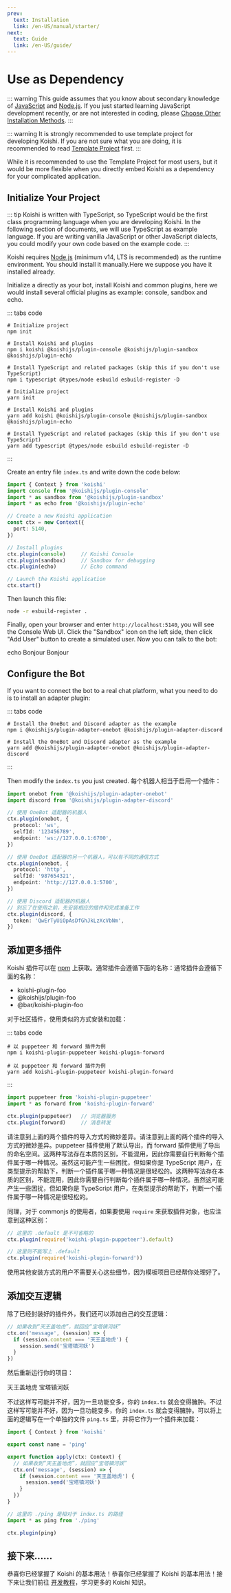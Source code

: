 ```yaml
---
prev:
  text: Installation
  link: /en-US/manual/starter/
next:
  text: Guide
  link: /en-US/guide/
---
```


# Use as Dependency

::: warning
This guide assumes that you know about secondary knowledge of [JavaScript](https://developer.mozilla.org/zh-CN/docs/Web/JavaScript) and [Node.js](https://nodejs.org/). If you just started learning JavaScript development recently, or are not interested in coding, please [Choose Other Installation Methods](./index.md).
:::

::: warning
It is strongly recommended to use template project for developing Koishi. If you are not sure what you are doing, it is recommended to read [Template Project](./boilerplate.md) first.
:::

While it is recommended to use the Template Project for most users, but it would be more flexible when you directly embed Koishi as a dependency for your complicated application.

## Initialize Your Project

::: tip
Koishi is written with TypeScript, so TypeScript would be the first class programming language when you are developing Koishi. In the following section of documents, we will use TypeScript as example language. If you are writing vanilla JavaScript or other JavaScript dialects, you could modify your own code based on the example code.
:::

Koishi requires [Node.js](https://nodejs.org/) (minimum v14, LTS is recommended) as the runtime environment. You should install it manually.Here we suppose you have it installed already.

Initialize a directly as your bot, install Koishi and common plugins, here we would install several official plugins as example: console, sandbox and echo.

::: tabs code
```npm
# Initialize project
npm init

# Install Koishi and plugins
npm i koishi @koishijs/plugin-console @koishijs/plugin-sandbox @koishijs/plugin-echo

# Install TypeScript and related packages (skip this if you don't use TypeScript)
npm i typescript @types/node esbuild esbuild-register -D
```
```yarn
# Initialize project
yarn init

# Install Koishi and plugins
yarn add koishi @koishijs/plugin-console @koishijs/plugin-sandbox @koishijs/plugin-echo

# Install TypeScript and related packages (skip this if you don't use TypeScript)
yarn add typescript @types/node esbuild esbuild-register -D
```
:::

Create an entry file `index.ts` and write down the code below:

```ts title=index.ts no-extra-header
import { Context } from 'koishi'
import console from '@koishijs/plugin-console'
import * as sandbox from '@koishijs/plugin-sandbox'
import * as echo from '@koishijs/plugin-echo'

// Create a new Koishi application
const ctx = new Context({
  port: 5140,
})

// Install plugins
ctx.plugin(console)     // Koishi Console
ctx.plugin(sandbox)     // Sandbox for debugging
ctx.plugin(echo)        // Echo command

// Launch the Koishi application
ctx.start()
```

Then launch this file:

```sh
node -r esbuild-register .
```

Finally, open your browser and enter `http://localhost:5140`, you will see the Console Web UI. Click the "Sandbox" icon on the left side, then click "Add User" button to create a simulated user. Now you can talk to the bot:

<chat-panel>
<chat-message nickname="Alice">echo Bonjour</chat-message>
<chat-message nickname="Koishi">Bonjour</chat-message>
</chat-panel>

## Configure the Bot

If you want to connect the bot to a real chat platform, what you need to do is to install an adapter plugin:

::: tabs code
```npm
# Install the OneBot and Discord adapter as the example
npm i @koishijs/plugin-adapter-onebot @koishijs/plugin-adapter-discord
```
```yarn
# Install the OneBot and Discord adapter as the example
yarn add @koishijs/plugin-adapter-onebot @koishijs/plugin-adapter-discord
```
:::

Then modify the `index.ts` you just created. 每个机器人相当于启用一个插件：

```ts title=index.ts
import onebot from '@koishijs/plugin-adapter-onebot'
import discord from '@koishijs/plugin-adapter-discord'

// 使用 OneBot 适配器的机器人
ctx.plugin(onebot, {
  protocol: 'ws',
  selfId: '123456789',
  endpoint: 'ws://127.0.0.1:6700',
})

// 使用 OneBot 适配器的另一个机器人，可以有不同的通信方式
ctx.plugin(onebot, {
  protocol: 'http',
  selfId: '987654321',
  endpoint: 'http://127.0.0.1:5700',
})

// 使用 Discord 适配器的机器人
// 别忘了在使用之前，先安装相应的插件和完成准备工作
ctx.plugin(discord, {
  token: 'QwErTyUiOpAsDfGhJkLzXcVbNm',
})
```

## 添加更多插件

Koishi 插件可以在 [npm](https://www.npmjs.com) 上获取。通常插件会遵循下面的名称：通常插件会遵循下面的名称：

- koishi-plugin-foo
- @koishijs/plugin-foo
- @bar/koishi-plugin-foo

对于社区插件，使用类似的方式安装和加载：

::: tabs code
```npm
# 以 puppeteer 和 forward 插件为例
npm i koishi-plugin-puppeteer koishi-plugin-forward
```
```yarn
# 以 puppeteer 和 forward 插件为例
yarn add koishi-plugin-puppeteer koishi-plugin-forward
```
:::

```ts title=index.ts
import puppeteer from 'koishi-plugin-puppeteer'
import * as forward from 'koishi-plugin-forward'

ctx.plugin(puppeteer)   // 浏览器服务
ctx.plugin(forward)     // 消息转发
```

请注意到上面的两个插件的导入方式的微妙差异。请注意到上面的两个插件的导入方式的微妙差异。puppeteer 插件使用了默认导出，而 forward 插件使用了导出的命名空间。这两种写法存在本质的区别，不能混用，因此你需要自行判断每个插件属于哪一种情况。虽然这可能产生一些困扰，但如果你是 TypeScript 用户，在类型提示的帮助下，判断一个插件属于哪一种情况是很轻松的。这两种写法存在本质的区别，不能混用，因此你需要自行判断每个插件属于哪一种情况。虽然这可能产生一些困扰，但如果你是 TypeScript 用户，在类型提示的帮助下，判断一个插件属于哪一种情况是很轻松的。

同理，对于 commonjs 的使用者，如果要使用 `require` 来获取插件对象，也应注意到这种区别：

```ts title=index.ts
// 这里的 .default 是不可省略的
ctx.plugin(require('koishi-plugin-puppeteer').default)

// 这里则不能写上 .default
ctx.plugin(require('koishi-plugin-forward'))
```

使用其他安装方式的用户不需要关心这些细节，因为模板项目已经帮你处理好了。

## 添加交互逻辑

除了已经封装好的插件外，我们还可以添加自己的交互逻辑：

```ts title=index.ts
// 如果收到“天王盖地虎”，就回应“宝塔镇河妖”
ctx.on('message', (session) => {
  if (session.content === '天王盖地虎') {
    session.send('宝塔镇河妖')
  }
})
```

然后重新运行你的项目：

<chat-panel>
<chat-message nickname="Alice">天王盖地虎</chat-message>
<chat-message nickname="Koishi">宝塔镇河妖</chat-message>
</chat-panel>

不过这样写可能并不好，因为一旦功能变多，你的 `index.ts` 就会变得臃肿。不过这样写可能并不好，因为一旦功能变多，你的 `index.ts` 就会变得臃肿。可以将上面的逻辑写在一个单独的文件 `ping.ts` 里，并将它作为一个插件来加载：

```ts title=ping.ts no-extra-header
import { Context } from 'koishi'

export const name = 'ping'

export function apply(ctx: Context) {
  // 如果收到“天王盖地虎”，就回应“宝塔镇河妖”
  ctx.on('message', (session) => {
    if (session.content === '天王盖地虎') {
      session.send('宝塔镇河妖')
    }
  })
}
```

```ts title=index.ts
// 这里的 ./ping 是相对于 index.ts 的路径
import * as ping from './ping'

ctx.plugin(ping)
```

## 接下来……

恭喜你已经掌握了 Koishi 的基本用法！恭喜你已经掌握了 Koishi 的基本用法！接下来让我们前往 [开发教程](../../guide/)，学习更多的 Koishi 知识。
